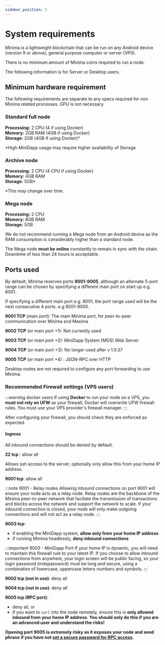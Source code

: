 ```yaml
---
sidebar_position: 3
---
```


# System requirements

Minima is a lightweight blockchain that can be run on any Android device (version 9 or above), general purpose computer or server (VPS).

There is no minimum amount of Minima coins required to run a node.

The following information is for Server or Desktop users.

## Minimum hardware requirement

The following requirements are separate to any specs required for non Minima related processes. GPU is not necessary.

### Standard full node

**Processing:** 2 CPU (4 if using Docker) <br/>
**Memory:** 2GB RAM (4GB if using Docker) <br/>
**Storage:** 2GB (4GB if using Docker)*

*High MiniDapp usage may require higher availability of Storage


### Archive node

**Processing:** 2 CPU (4 CPU if using Docker) <br/>
**Memory:** 4GB RAM <br/>
**Storage:** 5GB*

*This may change over time.

### Mega node

**Processing:** 2 CPU <br/>
**Memory:** 8GB RAM<br/>
**Storage:** 5GB

We do not recommend running a Mega node from an Android device as the RAM consumption is considerably higher than a standard node.

The Mega node **must be online** constantly to remain in sync with the chain. Downtime of less than 24 hours is acceptable.


## Ports used
By default, Minima reserves ports **9001-9005**, although an alternate 5-port range can be chosen by specifying a different main port on start up e.g. 8001.

If specifying a different main port e.g. 8001, the port range used will be the next consecutive 4 ports. e.g 8001-8005.

**9001 TCP** (main port): The main Minima port, for peer-to-peer communication over Minima and Maxima

**9002 TCP** (or main port +1): Not currently used

**9003 TCP** (or main port +2): MiniDapp System (MDS) Web Server

**9004 TCP** (or main port +3): No longer used after v 1.0.37

**9005 TCP** (or main port +4) : JSON-RPC over HTTP

Desktop nodes are not required to configure any port forwarding to use Minima.


### Recommended Firewall settings (VPS users)

:::warning docker users
If using **Docker** to run your node on a VPS, you **must not rely on UFW** as your firewall, Docker will overwrite UFW firewall rules. You must use your VPS provider's firewall manager.
:::

After configuring your firewall, you should check they are enforced as expected. 

#### Ingress

All inbound connections should be denied by default.

**22 tcp** : allow all 

Allows ssh access to the server, optionally only allow this from your home IP address.

**9001 tcp**: allow all 

:::note 9001 - Relay nodes
Allowing inbound connections on port 9001 will ensure your node acts as a relay node. Relay nodes are the backbone of the Minima peer-to-peer network that faciliate the transmission of transactions and blocks across the network and support the network to scale. 
If your inbound connection is closed, your node will only make outgoing connections and will not act as a relay node.
:::

**9003 tcp**: 
- if enabling the MiniDapp system, **allow only from your home IP address** 
- if running Minima headlessly, **deny inbound connections**

:::important 9003 - MiniDapp Port
If your home IP is dynamic, you will need to maintain this firewall rule to your latest IP. If you choose to allow inbound connections from anywhere, your login screen will be public facing, so your login password (mdspassword) must be long and secure, using a combination of lowercase, uppercase letters numbers and symbols.
:::

**9002 tcp (not in use)**: deny all

**9004 tcp (not in use)**: deny all 

**9005 tcp (RPC port)**: 
- deny all, or 
- if you want to `curl` into the node remotely, ensure this is **only allowed inbound from your home IP address**. **You should only do this if you are an advanced user and understand the risks!**

**Opening port 9005 is __extremely risky__ as it exposes your node and seed phrase if you have not [set a secure password for RPC access](/docs/runanode/selectplatform/linuxvpsservice#rpc-client-setup).**

<!-- 
<details>
<summary> UFW setup - NOT FOR DOCKER USERS </summary>

Assuming a new server with nothing else installed and that Minima will be installed on the default ports 9001-9005:

As a user with sudo privileges:

1. Install Uncomplicated Firewall (ufw)

```
sudo apt install ufw
```

2. Run the following commands individually:

This will disable the firewall, deny incoming connections, accept outgoing connections and allow incoming connections from ports 9001-9004 (the default Minima ports)

```
sudo ufw disable
```
```
sudo ufw default deny incoming
```
```
sudo ufw default allow outgoing
```
```
sudo ufw allow ssh
```

3. Allow inbound connections to 9001 from anywhere
```
sudo ufw allow in 9001
```

4. Allow inbound connections to your MiniDapp system only from your home IP address (replace xx.xx.xx.xx with your home ip)
*Note that most home IP addresses are not fixed and if your router is reset, this IP address can change, so you may have to redo this rule at a later date.*

You can find your home IP address by going to [ipchicken](https://ipchicken.com/) when connected to your home wifi network.

```
sudo ufw allow from xx.xx.xx.xx to any port 9003
```
```
sudo ufw allow from xx.xx.xx.xx to any port 9004
```


or to allow connections to your MiniDapp system from anywhere. **This will expose your login screen publicly.**

```
sudo ufw allow in 9003
```
```
sudo ufw allow in 9004
```

5. Enable the firewall
```
sudo ufw enable
```
```
y
```

**MAKE SURE YOU HAVE NOT SKIPPED THE `ufw allow ssh` STEP, OR YOU WILL BE LOCKED OUT OF YOUR SERVER!**

:::warning custom ports
If you install Minima on custom ports, ensure the correct ports are open/closed.
:::

For more information about ufw, see [here.](https://wiki.debian.org/Uncomplicated%20Firewall%20%28ufw%29)

</details> -->